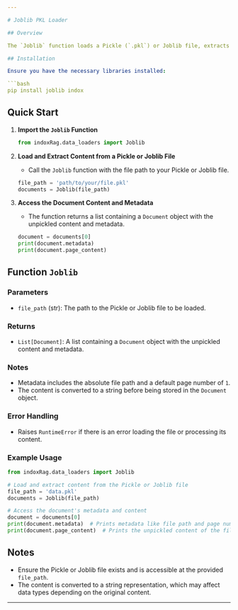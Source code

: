 ```yaml
---

# Joblib PKL Loader

## Overview

The `Joblib` function loads a Pickle (`.pkl`) or Joblib file, extracts its content, and returns it as a `Document` object with associated metadata. This function is useful for processing serialized data files where the content is stored in a Pickle or Joblib format.

## Installation

Ensure you have the necessary libraries installed:

```bash
pip install joblib indox
```

## Quick Start

1. **Import the `Joblib` Function**

   ```python
   from indoxRag.data_loaders import Joblib
   ```

2. **Load and Extract Content from a Pickle or Joblib File**

   - Call the `Joblib` function with the file path to your Pickle or Joblib file.

   ```python
   file_path = 'path/to/your/file.pkl'
   documents = Joblib(file_path)
   ```

3. **Access the Document Content and Metadata**

   - The function returns a list containing a `Document` object with the unpickled content and metadata.

   ```python
   document = documents[0]
   print(document.metadata)
   print(document.page_content)
   ```

## Function `Joblib`

### Parameters

- `file_path` (str): The path to the Pickle or Joblib file to be loaded.

### Returns

- `List[Document]`: A list containing a `Document` object with the unpickled content and metadata.

### Notes

- Metadata includes the absolute file path and a default page number of `1`.
- The content is converted to a string before being stored in the `Document` object.

### Error Handling

- Raises `RuntimeError` if there is an error loading the file or processing its content.

### Example Usage

```python
from indoxRag.data_loaders import Joblib

# Load and extract content from the Pickle or Joblib file
file_path = 'data.pkl'
documents = Joblib(file_path)

# Access the document's metadata and content
document = documents[0]
print(document.metadata)  # Prints metadata like file path and page number
print(document.page_content)  # Prints the unpickled content of the file
```

## Notes

- Ensure the Pickle or Joblib file exists and is accessible at the provided `file_path`.
- The content is converted to a string representation, which may affect data types depending on the original content.

---
```

